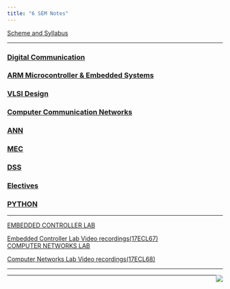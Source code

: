 ```yaml
---
title: "6 SEM Notes"
---
```



<a  target="_blank" href="https://vtu.ac.in/wp-content/uploads/2019/12/Electronics-Communication-sch-and-syla.pdf">Scheme and Syllabus</a>



<hr>

<h3>  
    <a  target="_blank" href="https://drive.google.com/drive/folders/1BYxvCht6KCVBrkp3umTMBq0rLoaXZYqs?usp=sharing"> 
       Digital Communication
    </a>

</h3>

<h3>  
    <a  target="_blank" href="https://drive.google.com/drive/folders/1g7FjYJe6hQUrr6sPijOJtmSA5hD6sLHU?usp=sharing"> 
       ARM Microcontroller & Embedded Systems
    </a>

</h3>

<h3>  
    <a  target="_blank" href="https://drive.google.com/file/d/1TV1ykRjSRUtsD2wPsvQLqshTW1gsUJPF/view?usp=sharing">VLSI Design 
       
   </a>

</h3>

<h3>  
    <a  target="_blank" href="https://drive.google.com/drive/folders/1XAK_7cJUgbuMW0CuzosoUoxN48X8zOQn?usp=sharing">Computer Communication Networks 
       
   </a>

</h3>
<h3>  
    <a  target="_blank" href="https://drive.google.com/drive/folders/1LDaAIzKYYhN70gLgNnfqpy0_CraFpvv2?usp=sharing">ANN
       
   </a>

</h3>
<h3>  
    <a  target="_blank" href="https://drive.google.com/drive/folders/1O5wyGD3BWV9dEHD8Ag2oaBWzuUaMSg9w?usp=sharing">MEC
       
   </a>

</h3>
<h3>  
    <a  target="_blank" href="https://drive.google.com/drive/folders/1C8Cf8PYXokBA3iV-DMc5E24zn4ygybX5?usp=sharing">DSS
       
   </a>

</h3>
<h3>  
    <a  target="_blank" href="https://drive.google.com/open?id=1_WlZ9dT0x66zH5e3zLQcDlq-U6yDKGS1">Electives
       
   </a>

</h3>
<h3>  
    <a  target="_blank" href="https://drive.google.com/drive/folders/145CNb5y8PtFHRqy69mVI-6xMSZ3bh2tP">PYTHON
       
   </a>

</h3>




<hr>

 <a  target="_blank" href="https://drive.google.com/open?id=1AflnswGKslCbEa2O-fiemNl6ojefv6gp">EMBEDDED CONTROLLER LAB </a>

<a  target="_blank" href="https://drive.google.com/drive/folders/1aRn3wM3rrGoboksqdMDekN45Nh9Ca4ao?usp=sharing ">Embedded Controller Lab Video recordings(17ECL67) </a><br>
 <a  target="_blank" href="https://drive.google.com/open?id=1vcxSAzoi69ESIScxPXLFMajtO8-TERdD">COMPUTER NETWORKS LAB</a>

<a  target="_blank" href="https://drive.google.com/drive/folders/1p_4uNrGteobkssf0KCHhmG3WgfZPL43D?usp=sharing ">Computer Networks Lab Video recordings(17ECL68) </a>
  

<hr>


<a href="#" style="float: right;">
  <img src="https://ecernsit.github.io/assets/top.png"   style="float: right;"  style="width:42px;height:42px;border:0;">
</a>



<hr>
